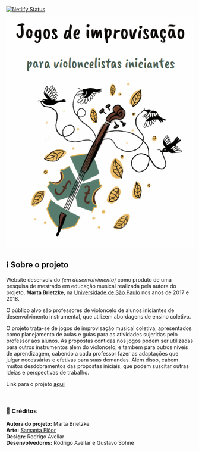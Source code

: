 [![Netlify Status](https://api.netlify.com/api/v1/badges/788f39bc-72ba-4f5f-99b2-53466fcd12be/deploy-status)](https://app.netlify.com/sites/martabrietzke/deploys)

<p align="center">
  <img src="src/assets/images/img-readme.png" style="background: white" alt="Jogos de improvisação">
</p>

## :information_source: **Sobre o projeto**

Website desenvolvido _(em desenvolvimento)_ como produto de uma pesquisa de mestrado em educação musical realizada pela autora do projeto, **Marta Brietzke**, na [Universidade de São Paulo](https://www5.usp.br/) nos anos de 2017 e 2018.

O público alvo são professores de violoncelo de alunos iniciantes de desenvolvimento instrumental, que utilizem abordagens de ensino coletivo.

O projeto trata-se de jogos de improvisação musical coletiva, apresentados como planejamento de aulas e guias para as atividades sujeridas pelo professor aos alunos.
As propostas contidas nos jogos podem ser utilizadas para outros instrumentos além do violoncelo, e também para outros níveis de aprendizagem, cabendo a cada professor fazer as adaptações que julgar necessárias e efetivas para suas demandas. Além disso, cabem muitos desdobramentos das propostas iniciais, que podem suscitar outras ideias e perspectivas de trabalho.

Link para o projeto **<a target="_blank" href="https://www.samantafloor.com.br/">aqui</a>**

<br />

### :page_facing_up: Créditos

**Autora do projeto:** Marta Brietzke <br/>
**Arte:** <a target="__blank" href="https://www.samantafloor.com.br/">Samanta Flôor</a> <br/>
**Design:** Rodrigo Avellar <br/>
**Desenvolvedores:** Rodrigo Avellar e Gustavo Sohne <br/>
